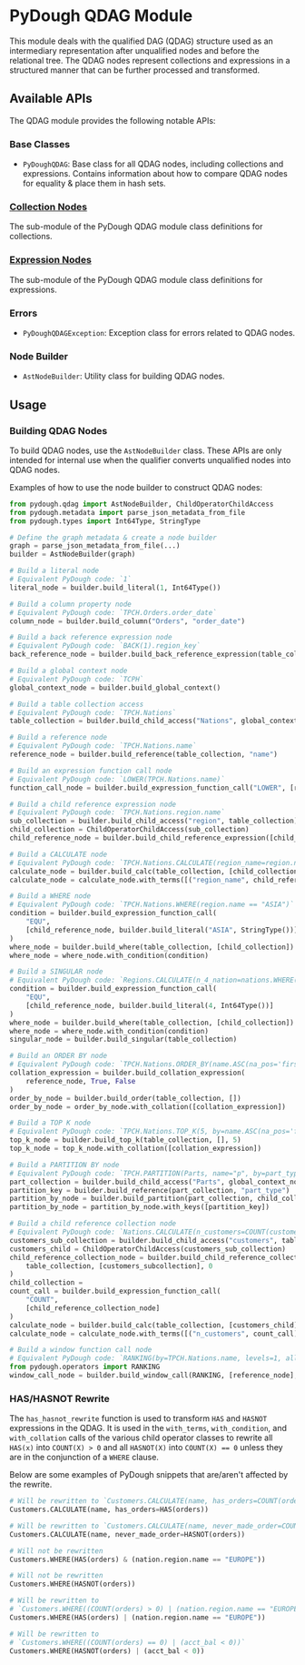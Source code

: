 # PyDough QDAG Module

This module deals with the qualified DAG (QDAG) structure used as an intermediary representation after unqualified nodes and before the relational tree. The QDAG nodes represent collections and expressions in a structured manner that can be further processed and transformed.

## Available APIs

The QDAG module provides the following notable APIs:

### Base Classes

- `PyDoughQDAG`: Base class for all QDAG nodes, including collections and expressions. Contains information about how to compare QDAG nodes for equality & place them in hash sets.

### [Collection Nodes](collections/README.md)

The sub-module of the PyDough QDAG module class definitions for collections.

### [Expression Nodes](expressions/README.md)

The sub-module of the PyDough QDAG module class definitions for expressions.

### Errors

- `PyDoughQDAGException`: Exception class for errors related to QDAG nodes.

### Node Builder

- `AstNodeBuilder`: Utility class for building QDAG nodes.

## Usage

### Building QDAG Nodes

To build QDAG nodes, use the `AstNodeBuilder` class. These APIs are only intended for internal use when the qualifier converts unqualified nodes into QDAG nodes.

Examples of how to use the node builder to construct QDAG nodes:

```python
from pydough.qdag import AstNodeBuilder, ChildOperatorChildAccess
from pydough.metadata import parse_json_metadata_from_file
from pydough.types import Int64Type, StringType

# Define the graph metadata & create a node builder
graph = parse_json_metadata_from_file(...)
builder = AstNodeBuilder(graph)

# Build a literal node
# Equivalent PyDough code: `1`
literal_node = builder.build_literal(1, Int64Type())

# Build a column property node
# Equivalent PyDough code: `TPCH.Orders.order_date`
column_node = builder.build_column("Orders", "order_date")

# Build a back reference expression node
# Equivalent PyDough code: `BACK(1).region_key`
back_reference_node = builder.build_back_reference_expression(table_collection, "region_key", 1)

# Build a global context node
# Equivalent PyDough code: `TCPH`
global_context_node = builder.build_global_context()

# Build a table collection access
# Equivalent PyDough code: `TPCH.Nations`
table_collection = builder.build_child_access("Nations", global_context_node)

# Build a reference node
# Equivalent PyDough code: `TPCH.Nations.name`
reference_node = builder.build_reference(table_collection, "name")

# Build an expression function call node
# Equivalent PyDough code: `LOWER(TPCH.Nations.name)`
function_call_node = builder.build_expression_function_call("LOWER", [reference_node])

# Build a child reference expression node
# Equivalent PyDough code: `TPCH.Nations.region.name`
sub_collection = builder.build_child_access("region", table_collection)
child_collection = ChildOperatorChildAccess(sub_collection)
child_reference_node = builder.build_child_reference_expression([child_collection], 0, "name")

# Build a CALCULATE node
# Equivalent PyDough code: `TPCH.Nations.CALCULATE(region_name=region.name)`
calculate_node = builder.build_calc(table_collection, [child_collection])
calculate_node = calculate_node.with_terms([("region_name", child_reference_node)])

# Build a WHERE node
# Equivalent PyDough code: `TPCH.Nations.WHERE(region.name == "ASIA")`
condition = builder.build_expression_function_call(
    "EQU",
    [child_reference_node, builder.build_literal("ASIA", StringType())]
)
where_node = builder.build_where(table_collection, [child_collection])
where_node = where_node.with_condition(condition)

# Build a SINGULAR node
# Equivalent PyDough code: `Regions.CALCULATE(n_4_nation=nations.WHERE(key == 4).SINGULAR())`
condition = builder.build_expression_function_call(
    "EQU",
    [child_reference_node, builder.build_literal(4, Int64Type())]
)
where_node = builder.build_where(table_collection, [child_collection])
where_node = where_node.with_condition(condition)
singular_node = builder.build_singular(table_collection)

# Build an ORDER BY node
# Equivalent PyDough code: `TPCH.Nations.ORDER_BY(name.ASC(na_pos='first'))`
collation_expression = builder.build_collation_expression(
    reference_node, True, False
)
order_by_node = builder.build_order(table_collection, [])
order_by_node = order_by_node.with_collation([collation_expression])

# Build a TOP K node
# Equivalent PyDough code: `TPCH.Nations.TOP_K(5, by=name.ASC(na_pos='first'))`
top_k_node = builder.build_top_k(table_collection, [], 5)
top_k_node = top_k_node.with_collation([collation_expression])

# Build a PARTITION BY node
# Equivalent PyDough code: `TPCH.PARTITION(Parts, name="p", by=part_type)`
part_collection = builder.build_child_access("Parts", global_context_node)
partition_key = builder.build_reference(part_collection, "part_type")
partition_by_node = builder.build_partition(part_collection, child_collection, "p")
partition_by_node = partition_by_node.with_keys([partition_key])

# Build a child reference collection node
# Equivalent PyDough code: `Nations.CALCULATE(n_customers=COUNT(customers))`
customers_sub_collection = builder.build_child_access("customers", table_collection)
customers_child = ChildOperatorChildAccess(customers_sub_collection)
child_reference_collection_node = builder.build_child_reference_collection(
    table_collection, [customers_subcollection], 0
)
child_collection = 
count_call = builder.build_expression_function_call(
    "COUNT",
    [child_reference_collection_node]
)
calculate_node = builder.build_calc(table_collection, [customers_child])
calculate_node = calculate_node.with_terms([("n_customers", count_call)])

# Build a window function call node
# Equivalent PyDough code: `RANKING(by=TPCH.Nations.name, levels=1, allow_ties=True)`
from pydough.operators import RANKING
window_call_node = builder.build_window_call(RANKING, [reference_node], 1, {"allow_ties": True})
```

### HAS/HASNOT Rewrite

The `has_hasnot_rewrite` function is used to transform `HAS` and `HASNOT` expressions in the QDAG. It is used in the `with_terms`, `with_condition`, and `with_collation` calls of the various child operator classes to rewrite all `HAS(x)` into `COUNT(X) > 0` and all `HASNOT(X)` into `COUNT(X) == 0` unless they are in the conjunction of a `WHERE` clause.

Below are some examples of PyDough snippets that are/aren't affected by the rewrite.


```python
# Will be rewritten to `Customers.CALCULATE(name, has_orders=COUNT(orders) > 0)`
Customers.CALCULATE(name, has_orders=HAS(orders))

# Will be rewritten to `Customers.CALCULATE(name, never_made_order=COUNT(orders) == 0)`
Customers.CALCULATE(name, never_made_order=HASNOT(orders))

# Will not be rewritten
Customers.WHERE(HAS(orders) & (nation.region.name == "EUROPE"))

# Will not be rewritten
Customers.WHERE(HASNOT(orders))

# Will be rewritten to
# `Customers.WHERE((COUNT(orders) > 0) | (nation.region.name == "EUROPE"))`
Customers.WHERE(HAS(orders) | (nation.region.name == "EUROPE"))

# Will be rewritten to
# `Customers.WHERE((COUNT(orders) == 0) | (acct_bal < 0))`
Customers.WHERE(HASNOT(orders) | (acct_bal < 0))
```
